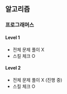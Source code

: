 ## 알고리즘

### 프로그래머스

#### Level 1
- 전체 문제 풀이 X
- 스킬 체크 O

#### Level 2
- 전체 문제 풀이 X (진행 중)
- 스킬 체크 O
